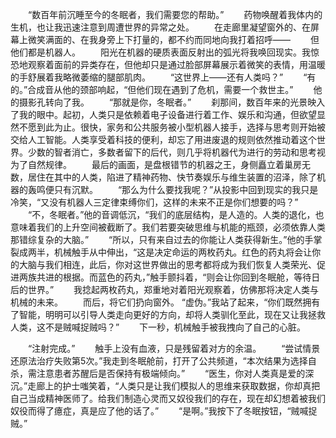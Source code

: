 　　“数百年前沉睡至今的冬眠者，我们需要您的帮助。”
　　药物唤醒着我体内的生机，也让我迅速注意到周遭世界的异常之处。
　　在走廊里凝望窗外的、在屏幕上微笑满面的、在我身旁上下打量的，都不约而同地向我打着招呼——
　　但他们都是机器人。
　　阳光在机器的硬质表面反射出的弧光将我唤回现实。我惊恐地观察着面前的异类存在，但他却只是通过脸部屏幕展示着微笑的表情，用温暖的手舒展着我略微萎缩的腿部肌肉。
　　“这世界上——还有人类吗？”
　　“有的。”合成音从他的颈部响起，“但他们现在遇到了危机，需要一个救世主。”
　　他的摄影孔转向了我。
　　“那就是你，冬眠者。”
　　刹那间，数百年来的光景映入了我的眼中。起初，人类只是依赖着电子设备进行着工作、娱乐和沟通，但欲望显然不愿到此为止。很快，家务和公共服务被小型机器人接手，选择与思考则开始被交给人工智能。人类享受着科技的便利，却忘了用进废退的规则依然推动着这个世界。少数的智者消亡，多数者留下的后代，则几乎将机器代为进行的劳动和思考视为了自然规律。
　　最后的画面，是盘根错节的机器之王，身侧矗立着巢房无数，居住在其中的人类，陷进了精神药物、快节奏娱乐与维生装置的沼泽，除了机器的轰鸣便只有沉默。
　　“那么为什么要找我呢？”从投影中回到现实的我只是冷笑，“又没有机器人三定律束缚你们，这样的未来不正是你们想要的吗？”
　　“不，冬眠者。”他的音调低沉，“我们的底层结构，是人造的。人类的退化，也意味着我们的上升空间被截断了。我们若要突破思维与机能的瓶颈，必须依靠人类那错综复杂的大脑。”
　　“所以，只有来自过去的你能让人类获得新生。”他的手掌裂成两半，机械触手从中伸出，“这是决定命运的两枚药丸。红色的药丸将会让你的大脑与我们相连，此后，你对这世界做出的思考都将成为我们恢复人类荣光、促进两族共进的根据。而蓝色的药丸，”触手颤抖着，“则会让你回到冬眠舱，等待日后的世界。”
　　我捻起两枚药丸，郑重地对着阳光观察着，仿佛那将决定人类与机械的未来。
　　而后，将它们扔向窗外。
“虚伪。”我站了起来，“你们既然拥有了智能，明明可以引导人类走向更好的方向，却将人类驯化至此，现在又让我拯救人类，这不是贼喊捉贼吗？”
　　下一秒，机械触手被我拽向了自己的心脏。

　　“注射完成。”
　　触手上没有血液，只是残留着对方的余温。
　　“尝试情景还原法治疗失败第5次。”我走到冬眠舱前，打开了公共频道，“本次结果为选择自杀，需注意患者苏醒后是否保持有极端倾向。”
　　“医生，你对人类真是爱的深沉。”走廊上的护士嗤笑着，“人类只是让我们模拟人的思维来获取数据，你却真把自己当成精神医师了。给我们制造心灵而又奴役我们的存在，现在却幻想着被我们奴役而得了癔症，真是应了他的话了。”
　　“是啊。”我按下了冬眠按钮，“贼喊捉贼。”

<!-- ##{"timestamp":1615201054}## -->